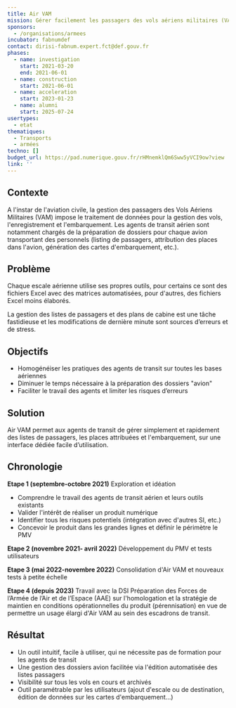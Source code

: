 ```yaml
---
title: Air VAM
mission: Gérer facilement les passagers des vols aériens militaires (VAM)
sponsors:
  - /organisations/armees
incubator: fabnumdef
contact: dirisi-fabnum.expert.fct@def.gouv.fr
phases:
  - name: investigation
    start: 2021-03-20
    end: 2021-06-01
  - name: construction
    start: 2021-06-01
  - name: acceleration
    start: 2023-01-23
  - name: alumni
    start: 2025-07-24
usertypes:
  - etat
thematiques:
  - Transports
  - armées
techno: []
budget_url: https://pad.numerique.gouv.fr/rHMnemklQm6Sww5yVCI9ow?view
link: ''
---
```

## Contexte

A l'instar de l'aviation civile, la gestion des passagers des Vols Aériens Militaires (VAM) impose le traitement de données pour la gestion des vols, l'enregistrement et l'embarquement. Les agents de transit aérien sont notamment chargés de la préparation de dossiers pour chaque avion transportant des personnels (listing de passagers, attribution des places dans l'avion, génération des cartes d'embarquement, etc.).

## Problème

Chaque escale aérienne utilise ses propres outils, pour certains ce sont des fichiers Excel avec des matrices automatisées, pour d'autres, des fichiers Excel moins élaborés. 

La gestion des listes de passagers et des plans de cabine est une tâche fastidieuse et les modifications de dernière minute sont sources d’erreurs et de stress.

## Objectifs

- Homogénéiser les pratiques des agents de transit sur toutes les bases aériennes
- Diminuer le temps nécessaire à la préparation des dossiers "avion"
- Faciliter le travail des agents et limiter les risques d’erreurs

## Solution

Air VAM permet aux agents de transit de gérer simplement et rapidement des listes de passagers, les places attribuées et l'embarquement, sur une interface dédiée facile d’utilisation.

## **Chronologie**

**Etape 1 (septembre-octobre 2021)** Exploration et idéation

- Comprendre le travail des agents de transit aérien et leurs outils existants
- Valider l'intérêt de réaliser un produit numérique
- Identifier tous les risques potentiels (intégration avec d'autres SI, etc.)
- Concevoir le produit dans les grandes lignes et définir le périmètre le PMV 

**Etape 2 (novembre 2021- avril 2022)** Développement du PMV et tests utilisateurs
 
**Etape 3 (mai 2022-novembre 2022)** Consolidation d'Air VAM et nouveaux tests à petite échelle

**Etape 4 (depuis 2023)** Travail avec la DSI Préparation des Forces de l’Armée de l’Air et de l’Espace (AAE) sur l'homologation et la stratégie de maintien en conditions opérationnelles du produit (pérennisation) en vue de permettre un usage élargi d'Air VAM au sein des escadrons de transit.
 

## Résultat

- Un outil intuitif, facile à utiliser, qui ne nécessite pas de formation pour les agents de transit
- Une gestion des dossiers avion facilitée via l'édition automatisée des listes passagers
- Visibilité sur tous les vols en cours et archivés
- Outil paramétrable par les utilisateurs (ajout d'escale ou de destination, édition de données sur les cartes d'embarquement...)